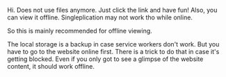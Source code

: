Hi. Does not use files anymore. Just click the link and have fun!
Also, you can view it offline. Singleplication may not work tho while online.

So this is mainly recommended for offline viewing.

The local storage is a backup in case service workers don't work. But you have to go to the website online first. There is a trick to do that in case it's getting blocked. Even if you only got to see a glimpse of the website content, it should work offline. 


